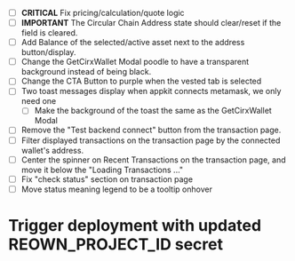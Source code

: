 - [ ] **CRITICAL** Fix pricing/calculation/quote logic
- [ ] **IMPORTANT** The Circular Chain Address state should clear/reset if the field is cleared. 
- [ ] Add Balance of the selected/active asset next to the address button/display.
- [ ] Change the GetCirxWallet Modal poodle to have a transparent background instead of being black.
- [ ] Change the CTA Button to purple when the vested tab is selected
- [ ] Two toast messages display when appkit connects metamask, we only need one
  - [ ] Make the background of the toast the same as the GetCirxWallet Modal
- [ ] Remove the "Test backend connect" button from the transaction page.
- [ ] Filter displayed transactions on the transaction page by the connected wallet's address.
- [ ] Center the spinner on Recent Transactions on the transaction page, and move it below the "Loading Transactions ..."
- [ ] Fix "check status" section on transaction page
- [ ] Move status meaning legend to be a tooltip onhover 
# Trigger deployment with updated REOWN_PROJECT_ID secret
